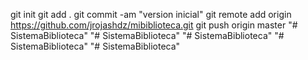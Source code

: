 git init
git add .
git commit -am "version inicial"
git remote add origin https://github.com/jrojashdz/mibiblioteca.git
git push origin master
"# SistemaBiblioteca" 
"# SistemaBiblioteca" 
"# SistemaBiblioteca" 
"# SistemaBiblioteca" 
"# SistemaBiblioteca" 
